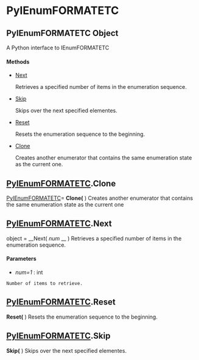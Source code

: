 # PyIEnumFORMATETC

## PyIEnumFORMATETC Object

A Python interface to IEnumFORMATETC

#### Methods


  - [Next](PyIEnumFORMATETC.md#pyienumformatetcnext)

    Retrieves a specified number of items in the enumeration sequence.&nbsp;

  - [Skip](PyIEnumFORMATETC.md#pyienumformatetcskip)

    Skips over the next specified elementes.&nbsp;

  - [Reset](PyIEnumFORMATETC.md#pyienumformatetcreset)

    Resets the enumeration sequence to the beginning.&nbsp;

  - [Clone](PyIEnumFORMATETC.md#pyienumformatetcclone)

    Creates another enumerator that contains the same enumeration state as the current one.&nbsp;

## [PyIEnumFORMATETC](#pyienumformatetc).Clone

[PyIEnumFORMATETC](#pyienumformatetc)= __Clone(__ )
Creates another enumerator that contains the same enumeration state as the current one

## [PyIEnumFORMATETC](#pyienumformatetc).Next

object = __Next( *num* __ )
Retrieves a specified number of items in the enumeration sequence.

#### Parameters


  -  *num=1* : int

    Number of items to retrieve.

## [PyIEnumFORMATETC](#pyienumformatetc).Reset

 __Reset(__ )
Resets the enumeration sequence to the beginning.

## [PyIEnumFORMATETC](#pyienumformatetc).Skip

 __Skip(__ )
Skips over the next specified elementes.